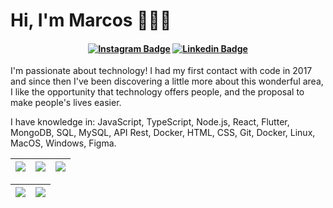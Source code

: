 # Hi, I'm Marcos 👨🏻‍💻

<h4 align="center">

[![Instagram Badge](https://img.shields.io/badge/-instagram-red?style=for-the-badge&logo=instagram&logoColor=white&link=https://github.com/Markimg22)](https://www.instagram.com/marcosg_campos/)
[![Linkedin Badge](https://img.shields.io/badge/-Linkedin-blue?style=for-the-badge&logo=Linkedin&logoColor=white&link=https://github.com/Markimg22)](https://www.linkedin.com/in/marcos-guilherme-g-m-campos/)

</h4>

I'm passionate about technology! I had my first contact with code in 2017 and since then I've been discovering a little more about this wonderful area, I like the opportunity that technology offers people, and the proposal to make people's lives easier.

I have knowledge in: JavaScript, TypeScript, Node.js, React, Flutter, MongoDB, SQL, MySQL, API Rest, Docker, HTML, CSS, Git, Docker, Linux, MacOS, Windows, Figma.

| ![](http://github-profile-summary-cards.vercel.app/api/cards/stats?username=Markimg22&theme=nord_dark) | ![](http://github-profile-summary-cards.vercel.app/api/cards/repos-per-language?username=Markimg22&hide=Html&theme=nord_dark) | ![](http://github-profile-summary-cards.vercel.app/api/cards/most-commit-language?username=Markimg22&theme=nord_dark) |
| :-: | :-: | :-: |

| ![](http://github-profile-summary-cards.vercel.app/api/cards/profile-details?username=Markimg22&theme=nord_dark) | ![](https://github-readme-streak-stats.herokuapp.com/?user=Markimg22&hide_border=true&date_format=M%20j%5B%2C%20Y%5D&background=2D3742&stroke=2D3742&ring=6bbbca&fire=6bbbca&currStreakNum=fff&sideNums=6bbbca&currStreakLabel=6bbbca&sideLabels=fff&dates=fff) |
| :-: | :-: |
